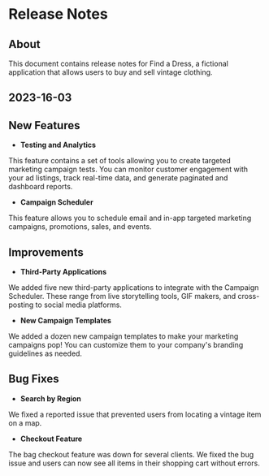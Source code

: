 # Release Notes 

## About 

This document contains release notes for Find a Dress, a fictional application that allows users to buy and sell vintage clothing.

## 2023-16-03 

## New Features
- **Testing and Analytics**

This feature contains a set of tools allowing you to create targeted marketing campaign tests. You can monitor customer engagement with your ad listings, track real-time data, and generate paginated and dashboard reports.

- **Campaign Scheduler**

This feature allows you to schedule email and in-app targeted marketing campaigns, promotions, sales, and events.

## Improvements
- **Third-Party Applications**

We added five new third-party applications to integrate with the Campaign Scheduler. These range from live storytelling tools, GIF makers, and cross-posting to social media platforms.

- **New Campaign Templates** 

We added a dozen new campaign templates to make your marketing campaigns pop! You can customize them to your company's branding guidelines as needed.

## Bug Fixes 
- **Search by Region**

We fixed a reported issue that prevented users from locating a vintage item on a map. 

- **Checkout Feature**

The bag checkout feature was down for several clients. We fixed the bug issue and users can now see all items in their shopping cart without errors.

